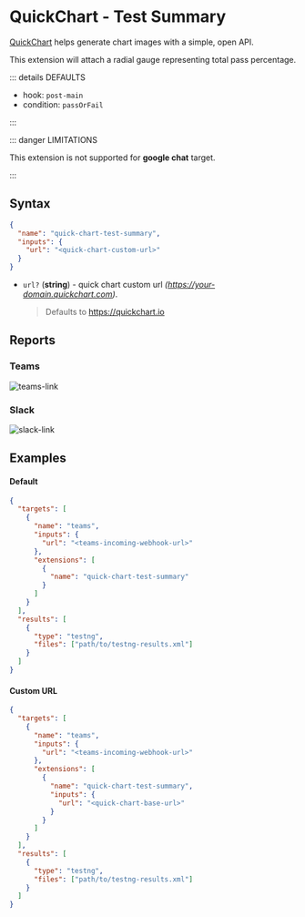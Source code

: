 # QuickChart - Test Summary

[QuickChart](https://quickchart.io/) helps generate chart images with a simple, open API.

This extension will attach a radial gauge representing total pass percentage.

::: details DEFAULTS

- hook: `post-main`
- condition: `passOrFail`

:::

::: danger LIMITATIONS

This extension is not supported for **google chat** target.

:::

## Syntax

```json
{
  "name": "quick-chart-test-summary",
  "inputs": {
    "url": "<quick-chart-custom-url>"
  }
}
```

- `url?` (**string**) - quick chart custom url _(https://your-domain.quickchart.com)_.
  > Defaults to https://quickchart.io


## Reports

### Teams

![teams-link](../assets/images/teams/teams-qc.png)

### Slack

![slack-link](../assets/images/slack/slack-qc.png)

## Examples

#### Default

```json {9-11}
{
  "targets": [
    {
      "name": "teams",
      "inputs": {
        "url": "<teams-incoming-webhook-url>"
      },
      "extensions": [
        {
          "name": "quick-chart-test-summary"   
        }
      ]
    }
  ],
  "results": [
    {
      "type": "testng",
      "files": ["path/to/testng-results.xml"]
    }
  ]
}
```

#### Custom URL

```json {9-14}
{
  "targets": [
    {
      "name": "teams",
      "inputs": {
        "url": "<teams-incoming-webhook-url>"
      },
      "extensions": [
        {
          "name": "quick-chart-test-summary",
          "inputs": {
            "url": "<quick-chart-base-url>"
          }   
        }
      ]
    }
  ],
  "results": [
    {
      "type": "testng",
      "files": ["path/to/testng-results.xml"]
    }
  ]
}
```
